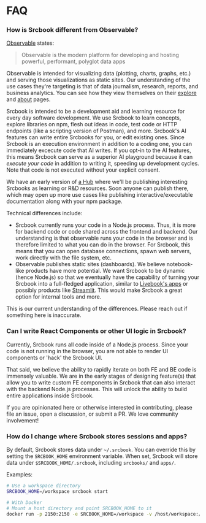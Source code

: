 # FAQ

### How is Srcbook different from Observable?

[Observable](https://observablehq.com) states:

> Observable is the modern platform for developing and hosting powerful, performant, polyglot data apps

Observable is intended for visualizing data (plotting, charts, graphs, etc.) and serving those visualizations as static sites. Our understanding of the use cases they're targeting is that of data journalism, research, reports, and business analytics. You can see how they view themselves on their [explore](https://observablehq.com/explore) and [about](https://observablehq.com/about) pages.

Srcbook is intended to be a development aid and learning resource for every day software development. We use Srcbook to learn concepts, explore libraries on npm, flesh out ideas in code, test code or HTTP endpoints (like a scripting version of Postman), and more. Srcbook's AI features can write entire Srcbooks for you, or edit existing ones. Since Srcbook is an execution environment in addition to a coding one, you can immediately excecute code that AI writes. If you opt-in to the AI features, this means Srcbook can serve as a superior AI playground because it can _execute your code_ in addition to writing it, speeding up development cycles. Note that code is not executed without your explicit consent.

We have an early version of [a Hub](https://hub.srcbook.com) where we'll be publishing interesting Srcbooks as learning or R&D resources. Soon anyone can publish there, which may open up more use cases like publishing interactive/executable documentation along with your npm package.

Technical differences include:

- Srcbook currently runs your code in a Node.js process. Thus, it is more for backend code or code shared across the frontend and backend. Our understanding is that observable runs your code in the browser and is therefore limited to what you can do in the browser. For Srcbook, this means that you can open database connections, spawn web servers, work directly with the file system, etc.
- Observable publishes static sites (dashboards). We believe notebook-like products have more potential. We want Srcbook to be dynamic (hence Node.js) so that we eventually have the capability of turning your Srcbook into a full-fledged application, similar to [Livebook's apps](https://news.livebook.dev/deploy-notebooks-as-apps-quality-of-life-upgrades---launch-week-1---day-1-2OTEWI) or possibly products like [Streamlit](https://streamlit.io/). This would make Srcbook a great option for internal tools and more.

This is our current understanding of the differences. Please reach out if something here is inaccurate.

### Can I write React Components or other UI logic in Srcbook?

Currently, Srcbook runs all code inside of a Node.js process. Since your code is not running in the browser, you are not able to render UI components or 'hack' the Srcbook UI.

That said, we believe the ability to rapidly iterate on both FE and BE code is immensely valuable. We are in the early stages of designing feature(s) that allow you to write custom FE components in Srcbook that can also interact with the backend Node.js processes. This will unlock the ability to build entire applications inside Srcbook.

If you are opinionated here or otherwise interested in contributing, please file an issue, open a discussion, or submit a PR. We love community involvement!

### How do I change where Srcbook stores sessions and apps?

By default, Srcbook stores data under `~/.srcbook`. You can override this by setting the `SRCBOOK_HOME` environment variable. When set, Srcbook will store data under `$SRCBOOK_HOME/.srcbook`, including `srcbooks/` and `apps/`.

Examples:

```bash
# Use a workspace directory
SRCBOOK_HOME=/workspace srcbook start

# With Docker
# Mount a host directory and point SRCBOOK_HOME to it
docker run -p 2150:2150 -e SRCBOOK_HOME=/workspace -v /host/workspace:/workspace srcbook
```
